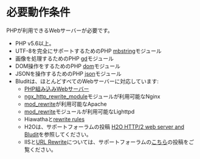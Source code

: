 # 必要動作条件
<!-- position: 2 -->

PHPが利用できるWebサーバーが必要です。

- PHP v5.6以上。
- UTF-8を完全にサポートするためのPHP [mbstring](https://www.php.net/manual/en/book.mbstring.php)モジュール
- 画像を処理するためのPHP [gd](https://www.php.net/manual/en/book.image.php)モジュール
- DOM操作をするためのPHP [dom](https://www.php.net/manual/en/book.dom.php)モジュール
- JSONを操作するためのPHP [json](https://www.php.net/manual/en/book.json.php)モジュール
- Bluditは、ほとんどすべてのWebサーバーに対応しています:
   * [PHP組み込みWebサーバー](https://www.php.net/manual/en/features.commandline.webserver.php)
   * [ngx_http_rewrite_module](http://nginx.org/en/docs/http/ngx_http_rewrite_module.html)モジュールが利用可能なNginx
   * [mod_rewrite](http://httpd.apache.org/docs/current/mod/mod_rewrite.html)が利用可能なApache
   * [mod_rewrite](https://redmine.lighttpd.net/projects/1/wiki/docs_modrewrite)モジュールが利用可能なLighttpd
   * Hiawathaと[rewrite rules](https://www.hiawatha-webserver.org/howto/url_rewrite_rules)
   * H2Oは、サポートフォーラムの投稿 [H2O HTTP/2 web server and Bludit](https://forum.bludit.org/viewtopic.php?f=6&t=1015)を参照してください。
   * IISと[URL Rewrite](https://www.iis.net/downloads/microsoft/url-rewrite)については、サポートフォーラムの[こちら](https://forum.bludit.org/viewtopic.php?f=6&t=1420)の投稿をご覧ください。
